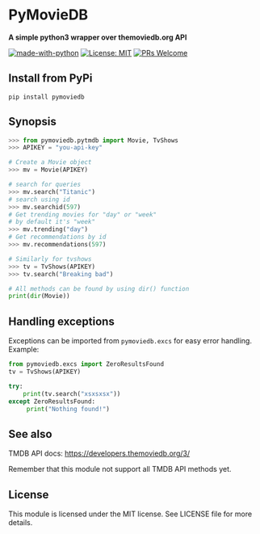 # PyMovieDB
<b>A simple python3 wrapper over themoviedb.org API</b>

[![made-with-python](https://img.shields.io/badge/Made%20with-Python-1f425f.svg)](https://www.python.org/)
[![License: MIT](https://img.shields.io/badge/License-MIT-yellow.svg)](https://opensource.org/licenses/MIT)
[![PRs Welcome](https://img.shields.io/badge/PRs-welcome-brightgreen.svg?style=flat-square)](http://makeapullrequest.com)

## Install from PyPi
```pip install pymoviedb```

## Synopsis
```python
>>> from pymoviedb.pytmdb import Movie, TvShows
>>> APIKEY = "you-api-key"

# Create a Movie object
>>> mv = Movie(APIKEY)

# search for queries
>>> mv.search("Titanic")
# search using id
>>> mv.searchid(597)
# Get trending movies for "day" or "week"
# by default it's "week"
>>> mv.trending("day")
# Get recommendations by id
>>> mv.recommendations(597)

# Similarly for tvshows
>>> tv = TvShows(APIKEY)
>>> tv.search("Breaking bad")

# All methods can be found by using dir() function
print(dir(Movie))
```


## Handling exceptions
Exceptions can be imported from `pymoviedb.excs` for easy error handling.
Example:

```python
from pymoviedb.excs import ZeroResultsFound
tv = TvShows(APIKEY)

try:
    print(tv.search("xsxsxsx"))
except ZeroResultsFound:
     print("Nothing found!")
```  


## See also
TMDB API docs: https://developers.themoviedb.org/3/

Remember that this module not support all TMDB API methods yet.
## License

This module is licensed under the MIT license. See LICENSE file for more details.
